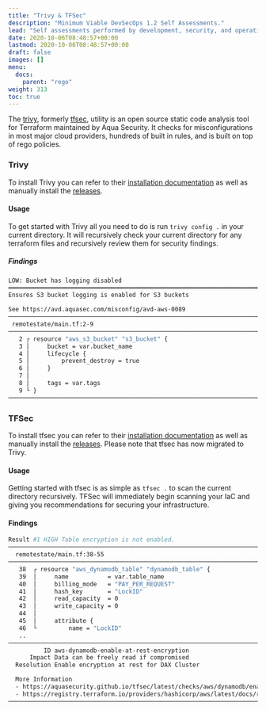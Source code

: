 ```yaml
---
title: "Trivy & TFSec"
description: "Minimum Viable DevSecOps 1.2 Self Assessments."
lead: "Self assessments performed by development, security, and operations teams provides them with the knowledge they need to improve."
date: 2020-10-06T08:48:57+00:00
lastmod: 2020-10-06T08:48:57+00:00
draft: false
images: []
menu:
  docs:
    parent: "rego"
weight: 313
toc: true
---
```


The [trivy](https://github.com/aquasecurity/trivy), formerly [tfsec](https://github.com/aquasecurity/tfsec), utility is an open source static code analysis tool for Terraform maintained by Aqua Security. It checks for misconfigurations in most major cloud providers, hundreds of built in rules, and is built on top of rego policies. 

### Trivy

To install Trivy you can refer to their [installation documentation](https://github.com/aquasecurity/trivy#quick-start) as well as manually install the [releases](https://github.com/aquasecurity/trivy/releases/tag/v0.48.3).

#### Usage

To get started with Trivy all you need to do is run `trivy config .` in your current directory. It will recursively check your current directory for any terraform files and recursively review them for security findings. 

##### Findings

```bash
LOW: Bucket has logging disabled
═════════════════════════════════════════════════════════════════════════════════════════════════════════════════════════════════════════════════════
Ensures S3 bucket logging is enabled for S3 buckets

See https://avd.aquasec.com/misconfig/avd-aws-0089
─────────────────────────────────────────────────────────────────────────────────────────────────────────────────────────────────────────────────────
 remotestate/main.tf:2-9
─────────────────────────────────────────────────────────────────────────────────────────────────────────────────────────────────────────────────────
   2 ┌ resource "aws_s3_bucket" "s3_bucket" {
   3 │     bucket = var.bucket_name
   4 │     lifecycle {
   5 │         prevent_destroy = true
   6 │     }
   7 │
   8 │     tags = var.tags
   9 └ }
─────────────────────────────────────────────────────────────────────────────────────────────────────────────────────────────────────────────────────
```

### TFSec

To install tfsec you can refer to their [installation documentation](https://github.com/aquasecurity/tfsec#installation) as well as manually install the [releases](https://github.com/aquasecurity/tfsec/releases). Please note that tfsec has now migrated to Trivy.

#### Usage

Getting started with tfsec is as simple as `tfsec .` to scan the current directory recursively. TFSec will immediately begin scanning your IaC and giving you recommendations for securing your infrastructure. 

#### Findings

```bash
Result #1 HIGH Table encryption is not enabled.
───────────────────────────────────────────────────────────────────────────────────────────────────────────────────
  remotestate/main.tf:38-55
───────────────────────────────────────────────────────────────────────────────────────────────────────────────────
   38  ┌ resource "aws_dynamodb_table" "dynamodb_table" {
   39  │     name           = var.table_name
   40  │     billing_mode   = "PAY_PER_REQUEST"
   41  │     hash_key       = "LockID"
   42  │     read_capacity  = 0
   43  │     write_capacity = 0
   44  │
   45  │     attribute {
   46  └         name = "LockID"
   ..
───────────────────────────────────────────────────────────────────────────────────────────────────────────────────
          ID aws-dynamodb-enable-at-rest-encryption
      Impact Data can be freely read if compromised
  Resolution Enable encryption at rest for DAX Cluster

  More Information
  - https://aquasecurity.github.io/tfsec/latest/checks/aws/dynamodb/enable-at-rest-encryption/
  - https://registry.terraform.io/providers/hashicorp/aws/latest/docs/resources/dax_cluster#server_side_encryption
───────────────────────────────────────────────────────────────────────────────────────────────────────────────────
```
